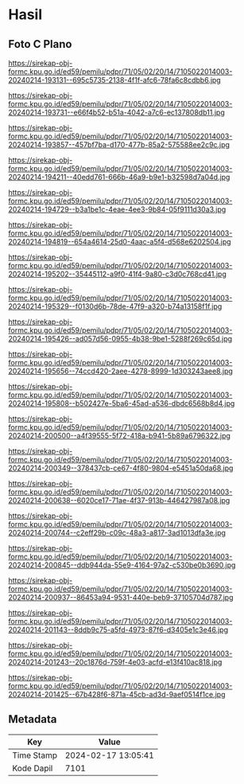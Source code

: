 # Hasil

## Foto C Plano

https://sirekap-obj-formc.kpu.go.id/ed59/pemilu/pdpr/71/05/02/20/14/7105022014003-20240214-193131--695c5735-2138-4f1f-afc6-78fa6c8cdbb6.jpg

https://sirekap-obj-formc.kpu.go.id/ed59/pemilu/pdpr/71/05/02/20/14/7105022014003-20240214-193731--e66f4b52-b51a-4042-a7c6-ec137808db11.jpg

https://sirekap-obj-formc.kpu.go.id/ed59/pemilu/pdpr/71/05/02/20/14/7105022014003-20240214-193857--457bf7ba-d170-477b-85a2-575588ee2c9c.jpg

https://sirekap-obj-formc.kpu.go.id/ed59/pemilu/pdpr/71/05/02/20/14/7105022014003-20240214-194211--40edd761-666b-46a9-b9e1-b32598d7a04d.jpg

https://sirekap-obj-formc.kpu.go.id/ed59/pemilu/pdpr/71/05/02/20/14/7105022014003-20240214-194729--b3a1be1c-4eae-4ee3-9b84-05f9111d30a3.jpg

https://sirekap-obj-formc.kpu.go.id/ed59/pemilu/pdpr/71/05/02/20/14/7105022014003-20240214-194819--654a4614-25d0-4aac-a5f4-d568e6202504.jpg

https://sirekap-obj-formc.kpu.go.id/ed59/pemilu/pdpr/71/05/02/20/14/7105022014003-20240214-195202--35445112-a9f0-41f4-9a80-c3d0c768cd41.jpg

https://sirekap-obj-formc.kpu.go.id/ed59/pemilu/pdpr/71/05/02/20/14/7105022014003-20240214-195329--f0130d6b-78de-47f9-a320-b74a13158f1f.jpg

https://sirekap-obj-formc.kpu.go.id/ed59/pemilu/pdpr/71/05/02/20/14/7105022014003-20240214-195426--ad057d56-0955-4b38-9be1-5288f269c65d.jpg

https://sirekap-obj-formc.kpu.go.id/ed59/pemilu/pdpr/71/05/02/20/14/7105022014003-20240214-195656--74ccd420-2aee-4278-8999-1d303243aee8.jpg

https://sirekap-obj-formc.kpu.go.id/ed59/pemilu/pdpr/71/05/02/20/14/7105022014003-20240214-195808--b502427e-5ba6-45ad-a536-dbdc6568b8d4.jpg

https://sirekap-obj-formc.kpu.go.id/ed59/pemilu/pdpr/71/05/02/20/14/7105022014003-20240214-200500--a4f39555-5f72-418a-b941-5b89a6796322.jpg

https://sirekap-obj-formc.kpu.go.id/ed59/pemilu/pdpr/71/05/02/20/14/7105022014003-20240214-200349--378437cb-ce67-4f80-9804-e5451a50da68.jpg

https://sirekap-obj-formc.kpu.go.id/ed59/pemilu/pdpr/71/05/02/20/14/7105022014003-20240214-200638--6020ce17-71ae-4f37-913b-446427987a08.jpg

https://sirekap-obj-formc.kpu.go.id/ed59/pemilu/pdpr/71/05/02/20/14/7105022014003-20240214-200744--c2eff29b-c09c-48a3-a817-3ad1013dfa3e.jpg

https://sirekap-obj-formc.kpu.go.id/ed59/pemilu/pdpr/71/05/02/20/14/7105022014003-20240214-200845--ddb944da-55e9-4164-97a2-c530be0b3690.jpg

https://sirekap-obj-formc.kpu.go.id/ed59/pemilu/pdpr/71/05/02/20/14/7105022014003-20240214-200937--86453a94-9531-440e-beb9-37105704d787.jpg

https://sirekap-obj-formc.kpu.go.id/ed59/pemilu/pdpr/71/05/02/20/14/7105022014003-20240214-201143--8ddb9c75-a5fd-4973-87f6-d3405e1c3e46.jpg

https://sirekap-obj-formc.kpu.go.id/ed59/pemilu/pdpr/71/05/02/20/14/7105022014003-20240214-201243--20c1876d-759f-4e03-acfd-e13f410ac818.jpg

https://sirekap-obj-formc.kpu.go.id/ed59/pemilu/pdpr/71/05/02/20/14/7105022014003-20240214-201425--67b428f6-871a-45cb-ad3d-9aef0514f1ce.jpg


## Metadata

| Key        | Value               |
| ---------- | ------------------- |
| Time Stamp | 2024-02-17 13:05:41 |
| Kode Dapil | 7101                |



